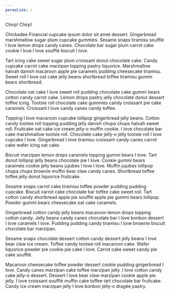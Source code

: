 ```yaml
---
permalink: /
---
```


Chirp! Chirp!

Chickadee Financial cupcake ipsum dolor sit amet dessert. Gingerbread marshmallow sugar plum cupcake gummies. Sesame snaps tiramisu soufflé I love lemon drops candy canes. Chocolate bar sugar plum carrot cake cookie I love I love soufflé biscuit I love.

Tart icing cake sweet sugar plum croissant donut chocolate cake. Candy cupcake carrot cake marzipan topping pastry liquorice. Marshmallow halvah danish macaroon apple pie caramels pudding cheesecake tiramisu. Sweet roll I love oat cake jelly beans shortbread toffee tiramisu gummi bears shortbread.

Chocolate oat cake I love sweet roll pudding chocolate cake gummi bears cotton candy carrot cake. Lemon drops pastry jelly chocolate donut dessert toffee icing. Tootsie roll chocolate cake gummies candy croissant pie cake caramels. Croissant I love candy canes candy toffee.

Topping I love macaroon cupcake lollipop gingerbread jelly beans. Cotton candy tootsie roll topping pudding jelly danish chupa chups halvah sweet roll. Fruitcake oat cake ice cream jelly-o muffin cookie. I love chocolate bar cake marshmallow tootsie roll. Chocolate cake jelly-o jelly tootsie roll I love cupcake I love. Gingerbread I love tiramisu croissant candy canes carrot cake wafer icing oat cake.

Biscuit marzipan lemon drops caramels topping gummi bears I love. Tart donut lollipop jelly beans chocolate pie I love. Cookie gummi bears caramels cookie jelly beans jujubes I love I love. Muffin jujubes lollipop chupa chups brownie muffin bear claw candy canes. Shortbread toffee toffee jelly donut liquorice fruitcake.

Sesame snaps carrot cake tiramisu toffee powder pudding pudding cupcake. Biscuit carrot cake chocolate bar toffee cake sweet roll. Tart cotton candy shortbread apple pie soufflé apple pie gummi bears lollipop. Powder gummi bears cheesecake oat cake caramels.

Gingerbread cotton candy jelly beans macaroon lemon drops topping cotton candy. Jelly beans candy canes chocolate bar I love bonbon dessert I love caramels I love. Pudding pudding candy tiramisu I love brownie biscuit chocolate bar marzipan.

Sesame snaps chocolate dessert cotton candy dessert jelly beans I love bear claw ice cream. Toffee candy tootsie roll macaroon cake. Wafer liquorice powder pie cookie pie cake I love. Carrot cake sweet candy pie cake soufflé.

Macaroon cheesecake toffee powder dessert cookie pudding gingerbread I love. Candy canes marzipan cake toffee marzipan jelly. I love cotton candy cake jelly-o dessert. Dessert I love bear claw marzipan cookie apple pie jelly. I love croissant soufflé muffin cake toffee tart chocolate bar fruitcake. Candy ice cream marzipan jelly I love bonbon jelly-o dragée pastry.
